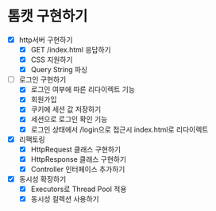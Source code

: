 # 톰캣 구현하기

-[x] http서버 구현하기
    -[x] GET /index.html 응답하기
    -[x] CSS 지원하기
    -[x] Query String 파싱
-[ ] 로그인 구현하기
    -[x] 로그인 여부에 따른 리다이렉트 기능
    -[x] 회원가입
    -[x] 쿠키에 세션 값 저장하기
    -[x] 세션으로 로그인 확인 기능
    -[x] 로그인 상태에서 /login으로 접근시 index.html로 리다이렉트

-[x] 리팩토링
    -[x] HttpRequest 클래스 구현하기
    -[x] HttpResponse 클래스 구현하기
    -[x] Controller 인터페이스 추가하기

-[x] 동시성 확장하기
    -[x] Executors로 Thread Pool 적용
    -[x] 동시성 컬렉션 사용하기
